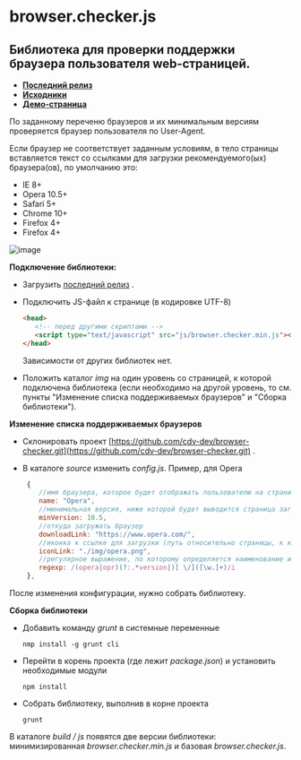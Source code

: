 browser.checker.js 
===================
Библиотека для проверки поддержки браузера пользователя web-страницей.
---------------------------------------------------------------------

* [<b>Последний релиз</b>](https://github.com/cdv-dev/browser-checker/releases)
* [<b>Исходники</b>](https://github.com/cdv-dev/browser-checker/tree/develop/source)
* [<b>Демо-страница</b>](http://cdv-dev.github.io/browser-checker/build/demo.html)

<p>По заданному переченю браузеров и их минимальным версиям проверяется браузер пользователя по User-Agent.</p>
<p>Если браузер не соответствует заданным условиям, в тело страницы вставляется текст со ссылками для загрузки рекомендуемого(ых) браузера(ов), по умолчанию это:</p> 
<ul>
<li>IE 8+</li>
<li>Opera 10.5+</li>
<li>Safari 5+</li>
<li>Chrome 10+</li>
<li>Firefox 4+</li>
<li>Firefox 4+</li>
</ul>

![image](https://cloud.githubusercontent.com/assets/5750211/4431330/ac2fc076-4661-11e4-9ca8-05d16d7ee038.png)


**Подключение библиотеки:**

* Загрузить [последний релиз](https://github.com/cdv-dev/browser-checker/releases) .

* Подключить JS-файл к странице (в кодировке UTF-8)

  ```html
  <head>
     <!-- перед другими скриптами -->
     <script type="text/javascript" src="js/browser.checker.min.js"></script>
  </head>
  ```
  Зависимости от других библиотек нет.

* Положить каталог *img* на один уровень со страницей, к которой подключена библиотека (если необходимо на другой уровень, то см. пункты "Изменение списка поддерживаемых браузеров" и "Сборка библиотеки"). 


**Изменение списка поддерживаемых браузеров**

* Склонировать проект [https://github.com/cdv-dev/browser-checker.git](https://github.com/cdv-dev/browser-checker.git) .

* В каталоге *source* изменить *config.js*. Пример, для Opera

  ```javascript
   {
      //имя браузера, которое будет отображать пользователю на странице загрузки
      name: "Opera",   
      //минимальная версия, ниже которой будет выводится страница загрузки браузера
      minVersion: 10.5,   
      //откуда загружать браузер
      downloadLink: "https://www.opera.com/",
      //иконка к ссылке для загрузки (путь относительно страницы, к которой будет подключена библиотека)
      iconLink: "./img/opera.png", 
      //регулярное выражение, по которому определяется наименование и версия браузера
      regexp: /(opera|opr)(?:.*version|)[ \/]([\w.]+)/i 
   },
  ```
После изменения конфигурации, нужно собрать библиотеку.

**Сборка библиотеки**
  
* Добавить команду *grunt* в системные переменные

  ```
  nmp install -g grunt cli
  ```
* Перейти в корень проекта (где лежит *package.json*) и установить необходимые модули

  ```
  npm install
  ```
* Собрать библиотеку, выполнив в корне проекта

  ```
  grunt
  ```

В каталоге *build / js* появятся две версии библиотеки: минимизированная *browser.checker.min.js* и базовая *browser.checker.js*.

